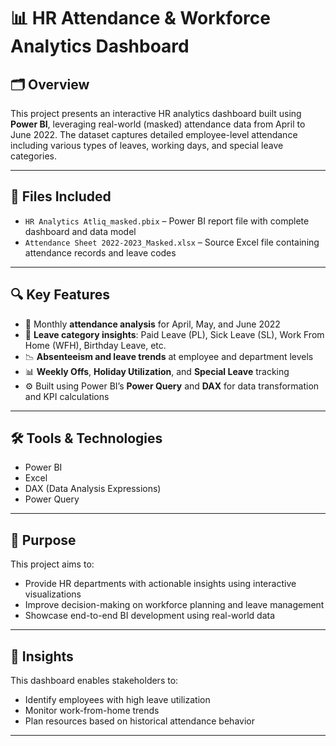 
# 📊 HR Attendance & Workforce Analytics Dashboard

## 🗂️ Overview

This project presents an interactive HR analytics dashboard built using **Power BI**, leveraging real-world (masked) attendance data from April to June 2022. The dataset captures detailed employee-level attendance including various types of leaves, working days, and special leave categories.

---

## 📁 Files Included

- `HR Analytics Atliq_masked.pbix` – Power BI report file with complete dashboard and data model
- `Attendance Sheet 2022-2023_Masked.xlsx` – Source Excel file containing attendance records and leave codes

---

## 🔍 Key Features

- 📅 Monthly **attendance analysis** for April, May, and June 2022
- 🧾 **Leave category insights**: Paid Leave (PL), Sick Leave (SL), Work From Home (WFH), Birthday Leave, etc.
- 📉 **Absenteeism and leave trends** at employee and department levels
- 📊 **Weekly Offs**, **Holiday Utilization**, and **Special Leave** tracking
- ⚙️ Built using Power BI’s **Power Query** and **DAX** for data transformation and KPI calculations

---

## 🛠 Tools & Technologies

- Power BI
- Excel
- DAX (Data Analysis Expressions)
- Power Query

---

## 📌 Purpose

This project aims to:
- Provide HR departments with actionable insights using interactive visualizations
- Improve decision-making on workforce planning and leave management
- Showcase end-to-end BI development using real-world data

---

## 🧠 Insights

This dashboard enables stakeholders to:
- Identify employees with high leave utilization
- Monitor work-from-home trends
- Plan resources based on historical attendance behavior

---


